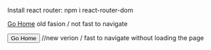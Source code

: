 Install react router: npm i react-router-dom

<a href='/'>Go Home</a> old fasion / not fast to navigate

<Link to="/"><Button>Go Home</Button></Link> //new verion / fast to navigate without loading the page 

